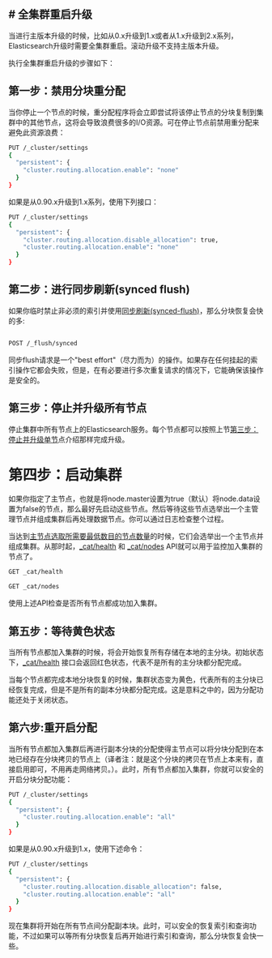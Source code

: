 ## # 全集群重启升级

当进行主版本升级的时候，比如从0.x升级到1.x或者从1.x升级到2.x系列，Elasticsearch升级时需要全集群重启。滚动升级不支持主版本升级。

执行全集群重启升级的步骤如下：

## 第一步：禁用分块重分配

当你停止一个节点的时候，重分配程序将会立即尝试将该停止节点的分块复制到集群中的其他节点，这将会导致浪费很多的I/O资源。可在停止节点前禁用重分配来避免此资源浪费：

```bash
PUT /_cluster/settings
{
  "persistent": {
    "cluster.routing.allocation.enable": "none"
  }
}
```
如果是从0.90.x升级到1.x系列，使用下列接口：

```bash
PUT /_cluster/settings
{
  "persistent": {
    "cluster.routing.allocation.disable_allocation": true,
    "cluster.routing.allocation.enable": "none"
  }
}
```

## 第二步：进行同步刷新(synced flush)

如果你临时禁止非必须的索引并使用[同步刷新(synced-flush)](/flush/synced-flush.md)，那么分块恢复会快的多:

```bash

POST /_flush/synced

```

同步flush请求是一个"best effort"（尽力而为）的操作。如果存在任何挂起的索引操作它都会失败，但是，在有必要进行多次重复请求的情况下，它能确保该操作是安全的。

## 第三步：停止并升级所有节点

停止集群中所有节点上的Elasticsearch服务。每个节点都可以按照上节[第三步：停止并升级单节](/setup/upgrading/rolling-upgrades.md)点介绍那样完成升级。

# 第四步：启动集群

如果你指定了主节点，也就是将node.master设置为true（默认）将node.data设置为false的节点，那么最好先启动这些节点。然后等待这些节点选举出一个主管理节点并组成集群后再处理数据节点。你可以通过日志检查整个过程。

当达到[主节点选取所需要最低数目的节点数量](/modules/discovery/zen-discovery.md)的时候，它们会选举出一个主节点并组成集群。从那时起，[_cat/health](/cat-apis/cat-health.md) 和 [_cat/nodes](/cat-apis/cat-nodes.md) API就可以用于监控加入集群的节点了。

```bash
GET _cat/health

GET _cat/nodes
```
使用上述API检查是否所有节点都成功加入集群。

## 第五步：等待黄色状态

当所有节点都加入集群的时候，将会开始恢复所有存储在本地的主分块。初始状态下，[_cat/health](/cat-apis/cat-health.md) 接口会返回红色状态，代表不是所有的主分块都分配完成。

当每个节点都完成本地分块恢复的时候，集群状态变为黄色，代表所有的主分块已经恢复完成，但是不是所有的副本分块都分配完成。这是意料之中的，因为分配功能还处于关闭状态。

## 第六步:重开启分配

当所有节点都加入集群后再进行副本分块的分配使得主节点可以将分块分配到在本地已经存在分块拷贝的节点上（译者注：就是这个分块的拷贝在节点上本来有，直接启用即可，不用再走网络拷贝。）。此时，所有节点都加入集群，你就可以安全的开启分块分配功能：

```bash
PUT /_cluster/settings
{
  "persistent": {
    "cluster.routing.allocation.enable": "all"
  }
}
```
如果是从0.90.x升级到1.x，使用下述命令：

```bash
PUT /_cluster/settings
{
  "persistent": {
    "cluster.routing.allocation.disable_allocation": false,
    "cluster.routing.allocation.enable": "all"
  }
}
```
现在集群将开始在所有节点间分配副本块。此时，可以安全的恢复索引和查询功能，不过如果可以等所有分块恢复后再开始进行索引和查询，那么分块恢复会快一些。


